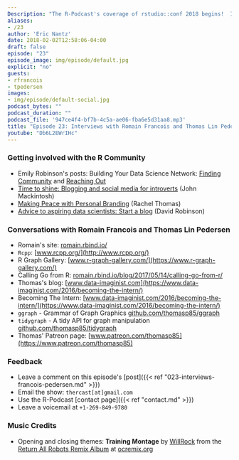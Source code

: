 ```yaml
---
Description: "The R-Podcast's coverage of rstudio::conf 2018 begins!  I have the pleasure of speaking with Romain Francois and Thomas Lin Pedersen.  You'll hear Romain's thoughts on the growth of Rcpp and the project that helped him become closer to the R community.  We also learn about Thomas' journey to enhancing ggplot2 and the new packages he's developed covering network analyses and dynamic APIs from R.  I hope you enjoy episode 23 of the R-Podcast!"
aliases:
- /23
author: 'Eric Nantz'
date: 2018-02-02T12:58:06-04:00
draft: false
episode: "23"
episode_image: img/episode/default.jpg
explicit: "no"
guests:
- rfrancois
- tpedersen
images:
- img/episode/default-social.jpg
podcast_bytes: ""
podcast_duration: ""
podcast_file: '947ce4f4-bf7b-4c5a-ae06-fba6e5d31aa8.mp3'
title: "Episode 23: Interviews with Romain Francois and Thomas Lin Pedersen at rstudio::conf"
youtube: "Db6L2EWrIHc"
---
```


### Getting involved with the R Community

* Emily Robinson's posts: Building Your Data Science Network: [Finding Community](https://robinsones.github.io/Building-Your-Data-Science-Network-Finding-Community/) and [Reaching Out](https://robinsones.github.io/Building-Your-Data-Science-Network-Reaching-Out/)
* [Time to shine: Blogging and social media for introverts](https://www.johnmackintosh.com/2017-12-30-time-to-shine/) (John Mackintosh)
* [Making Peace with Personal Branding](http://www.fast.ai/2017/12/18/personal-brand/) (Rachel Thomas)
* [Advice to aspiring data scientists: Start a blog](http://varianceexplained.org/r/start-blog/) (David Robinson)

### Conversations with Romain Francois and Thomas Lin Pedersen

* Romain's site: [romain.rbind.io/](https://romain.rbind.io/)
* `Rcpp`: [www.rcpp.org/](http://www.rcpp.org/)
* R Graph Gallery: [www.r-graph-gallery.com/](https://www.r-graph-gallery.com/)
* Calling Go from R: [romain.rbind.io/blog/2017/05/14/calling-go-from-r/](https://romain.rbind.io/blog/2017/05/14/calling-go-from-r/)
* Thomas's blog: [www.data-imaginist.com](https://www.data-imaginist.com/2016/becoming-the-intern/)
* Becoming The Intern: [www.data-imaginist.com/2016/becoming-the-intern/](https://www.data-imaginist.com/2016/becoming-the-intern/)
* `ggraph` - Grammar of Graph Graphics [github.com/thomasp85/ggraph](https://github.com/thomasp85/ggraph)
* `tidygraph` - A tidy API for graph manipulation [github.com/thomasp85/tidygraph](https://github.com/thomasp85/tidygraph)
* Thomas' Patreon page: [www.patreon.com/thomasp85](https://www.patreon.com/thomasp85)

### Feedback

- Leave a comment on this episode's [post]({{< ref "023-interviews-francois-pedersen.md" >}})
- Email the show: `thercast[at]gmail.com`
- Use the R-Podcast [contact page]({{< ref "contact.md" >}})
- Leave a voicemail at `+1-269-849-9780`

### Music Credits

- Opening and closing themes: __Training Montage__ by [WillRock](http://ocremix.org/artist/5043/willrock)  from the [Return All Robots Remix Album](http://ocremix.org/events/returnallrobots/) at [ocremix.org](http://ocremix.org/)
